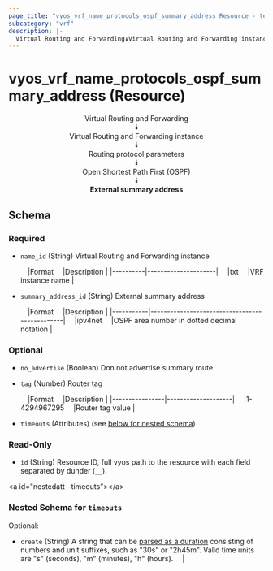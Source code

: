 ```yaml
---
page_title: "vyos_vrf_name_protocols_ospf_summary_address Resource - terraform-provider-vyos"
subcategory: "vrf"
description: |-
  Virtual Routing and Forwarding⯯Virtual Routing and Forwarding instance⯯Routing protocol parameters⯯Open Shortest Path First (OSPF)⯯External summary address
---
```


# vyos_vrf_name_protocols_ospf_summary_address (Resource)
<center>

Virtual Routing and Forwarding  
⯯  
Virtual Routing and Forwarding instance  
⯯  
Routing protocol parameters  
⯯  
Open Shortest Path First (OSPF)  
⯯  
**External summary address**


</center>

## Schema

### Required

- `name_id` (String) Virtual Routing and Forwarding instance

    &emsp;|Format  &emsp;|Description        |
    |----------|---------------------|
    &emsp;|txt     &emsp;|VRF instance name  |
- `summary_address_id` (String) External summary address

    &emsp;|Format   &emsp;|Description                                  |
    |-----------|-----------------------------------------------|
    &emsp;|ipv4net  &emsp;|OSPF area number in dotted decimal notation  |

### Optional

- `no_advertise` (Boolean) Don not advertise summary route
- `tag` (Number) Router tag

    &emsp;|Format        &emsp;|Description       |
    |----------------|--------------------|
    &emsp;|1-4294967295  &emsp;|Router tag value  |
- `timeouts` (Attributes) (see [below for nested schema](#nestedatt--timeouts))

### Read-Only

- `id` (String) Resource ID, full vyos path to the resource with each field separated by dunder (`__`).

&lt;a id=&#34;nestedatt--timeouts&#34;&gt;&lt;/a&gt;
### Nested Schema for `timeouts`

Optional:

- `create` (String) A string that can be [parsed as a duration](https://pkg.go.dev/time#ParseDuration) consisting of numbers and unit suffixes, such as &#34;30s&#34; or &#34;2h45m&#34;. Valid time units are &#34;s&#34; (seconds), &#34;m&#34; (minutes), &#34;h&#34; (hours).  &emsp;|
